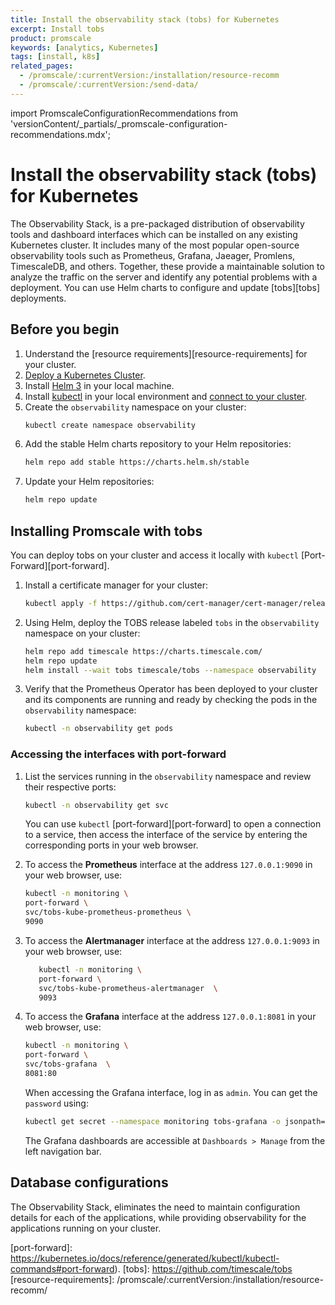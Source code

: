 ```yaml
---
title: Install the observability stack (tobs) for Kubernetes
excerpt: Install tobs
product: promscale
keywords: [analytics, Kubernetes]
tags: [install, k8s]
related_pages:
  - /promscale/:currentVersion:/installation/resource-recomm
  - /promscale/:currentVersion:/send-data/
---
```


import PromscaleConfigurationRecommendations from 'versionContent/_partials/_promscale-configuration-recommendations.mdx';

# Install the observability stack (tobs) for Kubernetes
The Observability Stack, is a pre-packaged distribution of observability tools
and dashboard interfaces which can be installed on any existing Kubernetes
cluster. It includes many of the most popular open-source observability tools
such as Prometheus, Grafana, Jaeager, Promlens, TimescaleDB, and others.
Together, these provide a maintainable solution to analyze the traffic on the
server and identify any potential problems with a deployment. You can use Helm
charts to configure and update [tobs][tobs] deployments. 

## Before you begin
1.  Understand the [resource requirements][resource-requirements] for your cluster.
1.  [Deploy a Kubernetes Cluster][kubernetes-cluster]. 
1.  Install [Helm 3][helm] in your local machine.
1.  Install [kubectl][kubectl] in your local environment and [connect to your
    cluster][connect-to-cluster].
1.  Create the `observability` namespace on your cluster:
    ```bash
    kubectl create namespace observability
    ```
1.  Add the stable Helm charts repository to your Helm repositories:
    ```bash
    helm repo add stable https://charts.helm.sh/stable
    ```
1.  Update your Helm repositories:
    ```bash
    helm repo update
    ```


## Installing Promscale with tobs 
You can deploy tobs on your cluster and access it locally with `kubectl`
[Port-Forward][port-forward].

<procedure>

1. Install a certificate manager for your cluster:
   ```bash
   kubectl apply -f https://github.com/cert-manager/cert-manager/releases/download/v1.8.0/cert-manager.yaml
   ```
1.  Using Helm, deploy the TOBS release labeled `tobs` in the `observability`
    namespace on your cluster:
    ```bash
    helm repo add timescale https://charts.timescale.com/
    helm repo update
    helm install --wait tobs timescale/tobs --namespace observability
    ```
1.  Verify that the Prometheus Operator has been deployed to your cluster and
    its components are running and ready by checking the pods in the
    `observability` namespace:
    ```bash
    kubectl -n observability get pods
    ```
    
</procedure>

### Accessing the interfaces with port-forward

<procedure>

1.  List the services running in the `observability` namespace and review their
    respective ports:
    ```bash
    kubectl -n observability get svc
    ```
    You can use `kubectl` [port-forward][port-forward] to open a connection to a service, then access the interface of the service by entering the corresponding ports in your web browser.

1. To access the **Prometheus** interface at the address `127.0.0.1:9090` in
   your web browser, use:
   ```bash
   kubectl -n monitoring \
   port-forward \
   svc/tobs-kube-prometheus-prometheus \
   9090
   ```
1. To access the **Alertmanager** interface at the address `127.0.0.1:9093` in
   your web browser, use:
   ```bash
      kubectl -n monitoring \
      port-forward \
      svc/tobs-kube-prometheus-alertmanager  \
      9093
   ```   
1. To access the **Grafana** interface at the address `127.0.0.1:8081` in your
   web browser, use:
   ```bash
   kubectl -n monitoring \
   port-forward \
   svc/tobs-grafana  \
   8081:80
   ```
   When accessing the Grafana interface, log in as `admin`. You can get the
  `password` using:
   ```bash
   kubectl get secret --namespace monitoring tobs-grafana -o jsonpath="{.data.admin-password}" | base64 --decode ; echo
   ```
   The Grafana dashboards are accessible at `Dashboards > Manage` from the left navigation bar.

</procedure>

## Database configurations
<PromscaleConfigurationRecommendations />

 The Observability Stack, eliminates the need to maintain configuration details for each of the applications, while providing observability for the applications running on your cluster.

[kubernetes-cluster]: https://kubernetes.io/docs/setup/production-environment/
[helm]: https://helm.sh/docs/intro/install/
[kubectl]: https://kubernetes.io/docs/tasks/tools/#kubectl
[connect-to-cluster]: https://kubernetes.io/docs/tasks/tools/install-kubectl-macos/#verify-kubectl-configuration
[port-forward]: https://kubernetes.io/docs/reference/generated/kubectl/kubectl-commands#port-forward).
[tobs]: https://github.com/timescale/tobs
[resource-requirements]: /promscale/:currentVersion:/installation/resource-recomm/ 